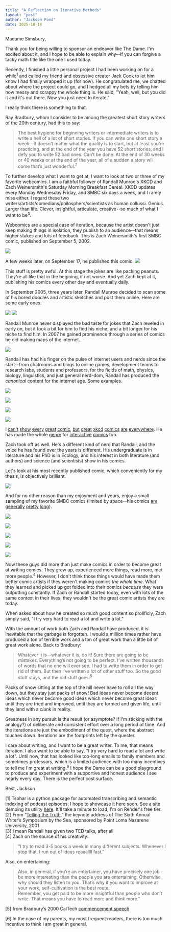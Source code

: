 ```yaml
---
title: "A Reflection on Iterative Methods"
layout: "post"
author: "Jackson Pond"
date: 2025-10-18
---
```


Madame Simsbury,

Thank you for being willing to sponsor an endeavor like The Dame. I'm excited about it, and I hope to be able to explain why--If you can forgive a tacky math title like the one I used today.

Recently, I finished a little personal project I had been working on for a while<sup>1</sup> and called my friend and obsessive creator Jack Cook to let him know I had finally wrapped it up (for now). He congratulated me, we chatted about where the project could go, and I hedged all my bets by telling him how messy and scrappy the whole thing is. He said, "Yeah, well, but you did it and it's out there. Now you just need to iterate."

I really think there is something to that.

Ray Bradbury, whom I consider to be among the greatest short story writers of the 20th century, had this to say:

>The best hygiene for beginning writers or intermediate writers is to write a hell of a lot of short stories. If you can write one short story a week—it doesn’t matter what the quality is to start, but at least you’re practicing, and at the end of the year you have 52 short stories, and I defy you to write 52 bad ones. Can’t be done. At the end of 30 weeks or 40 weeks or at the end of the year, all of a sudden a story will come that’s just wonderful.<sup>2</sup>

To further develop what I want to get at, I want to look at two or three of my favorite webcomics. I am a faithful follower of Randall Munroe's XKCD and Zach Weinersmith's Saturday Morning Breakfast Cereal. XKCD updates every Monday Wednesday Friday, and SMBC six days a week, and I rarely miss either. I regard these two writers/artists/comedians/philosphers/scientists as human collussi. Genius. Larger than life. Clever, insightful, articulate, creative--so much of what I want to be<sup>3</sup>. 

Webcomics are a special case of iteration, because the artist doesn't just keep making things in isolation, they publish to an audience--that means higher stakes and lots of feedback. This is Zach Weinersmith's first SMBC comic, published on September 5, 2002.

![](/assets/iteration/smbc1.png)

A few weeks later, on September 17, he published this comic:
![](/assets/iteration/smbc2.png)

This stuff is pretty awful. At this stage the jokes are like packing peanuts. They're all like that in the begining, if not worse. And yet Zach kept at it, publishing his comics every other day and eventually daily. 

In September 2005, three years later, Randall Munroe decided to scan some of his bored doodles and artistic sketches and post them online. Here are some early ones.

![](/assets/iteration/xkcd1.jpg)
![](/assets/iteration/xkcd2.jpg)

Randall Munroe never displayed the bad taste for jokes that Zach reveled in early on, but it took a bit for him to find his niche, and a bit longer for his niche to find him. In 2007 he gained prominence through a series of comics he did making maps of the internet. 

![](/assets/iteration/xkcd3.png)

Randall has had his finger on the pulse of internet users and nerds since the start--from chatrooms and blogs to online games, development teams to research labs, students and professors, for the fields of math, physics, biology, linguistics, and just general nerd-dom, Randall has produced the *canonical* content for the internet age. Some examples.

![](/assets/iteration/xkcd4.png)

![](/assets/iteration/xkcd5.png)

![](/assets/iteration/xkcd6.png)

![](/assets/iteration/xkcd7.png)


I [can't](https://imgs.xkcd.com/comics/a_bunch_of_rocks.png) [show](https://xkcd.com/482/) [every](https://xkcd.com/936/) [great](https://xkcd.com/1110/) [comic](https://xkcd.com/1162/), [but](https://xkcd.com/1162/) [great](https://xkcd.com/552/) [xkcd](https://xkcd.com/705/) [comics](https://xkcd.com/327/) [are]((https://xkcd.com/1037/)) [everywhere](https://xkcd.com/1323/). He has made the whole [genre](https://xkcd.com/1663/#39d7fe3a-d1d1-47c3-bf9f-6620a1087509) for [interactive](https://xkcd.com/1110/) [comics](https://xkcd.com/2712/) too.


Zach took off as well. He's a different kind of nerd that Randall, and the voice he has found over the years is different. His undergraduate is in literature and his PhD is in Ecology, and his interest in both literature (and authors) and science (and scientists) show in his comics. 

Let's look at his most recently published comic, which conveniently for my thesis, is objectively brilliant.

![](/assets/iteration/smbc3.png)

And for no other reason than my enjoyment and yours, enjoy a small sampling of my favorite SMBC comics (limited by space--his comics [are](https://www.smbc-comics.com/comic/qualia) [generally](https://www.smbc-comics.com/comic/the-talk-3) [pretty](https://www.smbc-comics.com/comic/2012-03-21) [long](https://www.smbc-comics.com/comic/2011-12-07)).

![](/assets/iteration/smbc4.png)

![](/assets/iteration/smbc6.png)

![](/assets/iteration/smbc5.png)

![](/assets/iteration/smbc7.png)

![](/assets/iteration/smbc8.png)


Now these guys did more than just make comics in order to become great at writing comics. They grew up, experienced more things, read more, met more people.<sup>4</sup> However, I don't think those things would have made them better comic artists if they weren't making comics *the whole time*. What they learned and picked up got folded into their comics *because* they were outputting constantly. If Zach or Randall started today, even with lots of the same context in their lives, they wouldn't be the great comic artists they are today. 

When asked about how he created so much good content so prolificly, Zach simply said, "I try very hard to read a lot and write a lot."

With the amount of work both Zach and Randall have produced, it is inevitable that the garbage is forgotten. I would a million times rather have produced a ton of terrible work and a ton of great work than a little bit of great work alone. Back to Bradbury:

>Whatever it is—whatever it is, do it! Sure there are going to be mistakes. Everything’s not going to be perfect. I’ve written thousands of words that no one will ever see. I had to write them in order to get rid of them. But then I’ve written a lot of other stuff too. So the good stuff stays, and the old stuff goes.<sup>5</sup>

Packs of snow sitting at the top of the hill never have to roll all the way down, but they stay just packs of snow! Bad ideas never become decent ideas which never become good ideas which never become great ideas until they are tried and improved, until they are formed and given life, until they land with a *clunk* in reality.

Greatness in any pursuit is the result (or asymptote? If I'm sticking with the analogy?) of deliberate and consistent effort over a long period of time. And the iterations are just the embodiment of the quest, where the abstract touches down. Iterations are the footprints left by the quester.

I care about writing, and I want to be a great writer. To me, that means iteration. I also want to be able to say, "I try very hard to read a lot and write a lot". Until now, that has looked like too-long emails to family members and sometimes professors, which is a limited audience with too many incentives to tell me I'm great at writing.<sup>6</sup> I hope the Dame can be a good playground to produce and experiment with a supportive and honest audience I see nearly every day. There is the perfect cost surface.

Best,
Jackson  




\[1\] Tsohar is a python package for automated transcribing and semantic indexing of podcast episodes. I hope to showcase it here soon. See a site demoing its utility [here](https://tsohar-search-demo.onrender.com). It'll take a minute to load, I'm on Render's free tier.  
\[2\] From “[Telling the Truth](https://youtu.be/_W-r7ABrMYU),” the keynote address of The Sixth Annual Writer’s Symposium by the Sea, sponsored by Point Loma Nazarene University, 2001  
\[3\] I mean Randall has given two TED talks, after all  
\[4\] Zach on the source of his creativity:  
>"I try to read 3-5 books a week in many different subjects. Whenever I stop that, I run out of ideas reaaallll fast."  

Also, on entertaining: 

>Also, in general, if you’re an entertainer, you have precisely one job – be more interesting than the people you are entertaining. Otherwise why should they listen to you. That’s why if you want to improve at your work, self-cultivation is the best route.  
Remember, you get paid to be more insightful than people who don’t write. That means you have to read more and think more."

\[5\] from Bradbury’s 2000 CalTech [commencement speech](https://whatrocks.github.io/commencement-db/2000-ray-bradbury-caltech/)

\[6\] In the case of my parents, my most frequent readers, there is too much incentive to think I am great in general.